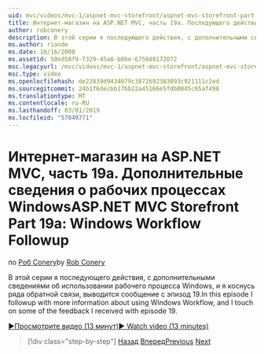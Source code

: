 ```yaml
---
uid: mvc/videos/mvc-1/aspnet-mvc-storefront/aspnet-mvc-storefront-part-19a-windows-workflow-followup
title: Интернет-магазин на ASP.NET MVC, часть 19а. Последующего действия рабочего процесса Windows | Документация Майкрософт
author: robconery
description: В этой серии я последующего действия, с дополнительными сведениями об использовании рабочего процесса Windows, и я коснусь ряда обратной связи, выводится сообщение с эпизод 19.
ms.author: riande
ms.date: 10/16/2008
ms.assetid: 50ed58f9-f329-45a8-b8be-675040172072
msc.legacyurl: /mvc/videos/mvc-1/aspnet-mvc-storefront/aspnet-mvc-storefront-part-19a-windows-workflow-followup
msc.type: video
ms.openlocfilehash: de22839d9434079c3872692383893c921111c2ed
ms.sourcegitcommit: 24b1f6decbb17bb22a45166e5fdb0845c65af498
ms.translationtype: MT
ms.contentlocale: ru-RU
ms.lasthandoff: 03/01/2019
ms.locfileid: "57049771"
---
```

<a name="aspnet-mvc-storefront-part-19a-windows-workflow-followup"></a><span data-ttu-id="6632d-103">Интернет-магазин на ASP.NET MVC, часть 19а. Дополнительные сведения о рабочих процессах Windows</span><span class="sxs-lookup"><span data-stu-id="6632d-103">ASP.NET MVC Storefront Part 19a: Windows Workflow Followup</span></span>
====================
<span data-ttu-id="6632d-104">по [Роб Conery](https://github.com/robconery)</span><span class="sxs-lookup"><span data-stu-id="6632d-104">by [Rob Conery](https://github.com/robconery)</span></span>

<span data-ttu-id="6632d-105">В этой серии я последующего действия, с дополнительными сведениями об использовании рабочего процесса Windows, и я коснусь ряда обратной связи, выводится сообщение с эпизод 19.</span><span class="sxs-lookup"><span data-stu-id="6632d-105">In this episode I followup with more information about using Windows Workflow, and I touch on some of the feedback I received with episode 19.</span></span>

[<span data-ttu-id="6632d-106">&#9654;Просмотрите видео (13 минут)</span><span class="sxs-lookup"><span data-stu-id="6632d-106">&#9654; Watch video (13 minutes)</span></span>](https://channel9.msdn.com/Blogs/ASP-NET-Site-Videos/aspnet-mvc-storefront-part-19a-windows-workflow-followup)

> [!div class="step-by-step"]
> <span data-ttu-id="6632d-107">[Назад](aspnet-mvc-storefront-part-19-processing-orders-with-windows-workflow.md)
> [Вперед](aspnet-mvc-storefront-part-20-logging.md)</span><span class="sxs-lookup"><span data-stu-id="6632d-107">[Previous](aspnet-mvc-storefront-part-19-processing-orders-with-windows-workflow.md)
[Next](aspnet-mvc-storefront-part-20-logging.md)</span></span>
